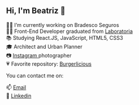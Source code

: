 ## Hi, I'm Beatriz 👋

<p align="left">
  👩‍💻  I’m currently working on Bradesco Seguros <br>
  👩‍🎓 Front-End Developer graduated from <a href="https://www.laboratoria.la/"> Laboratoria </a> <br>
  📚 Studying React.JS, JavaScript, HTML5, CSS3 <br>
  🎓 Architect and Urban Planner <br>
  📷 <a href="https://www.instagram.com/beatrizpenalva_/"> Instagram </a> photographer <br>
  💗 Favorite repository: <a href="https://github.com/beatrizpenalva/burgerlicious"> Burgerlicious </a> <br>
  
  You can contact me on:
  
  📫 <a href="mailto:biapenalva@gmail.com"> Email </a> <br>
  💼 <a href="https://www.linkedin.com/in/beatrizpenalva/"> Linkedin </a> <br>  
</p>

